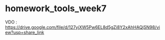 # homework_tools_week7
VDO : https://drive.google.com/file/d/127yjXW5Pw6EL8d5gZi8Y2xAhHAQjSN98/view?usp=share_link
